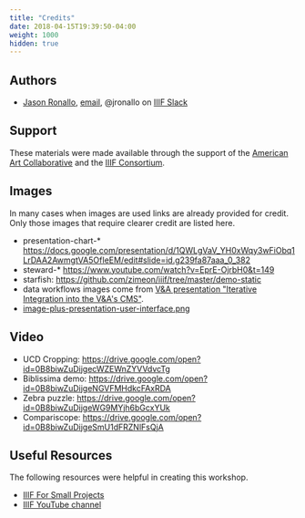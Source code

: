 ```yaml
---
title: "Credits"
date: 2018-04-15T19:39:50-04:00
weight: 1000
hidden: true
---
```


## Authors

- [Jason Ronallo](http://ronallo.com), [email](mailto:jronallo@gmail.com), @jronallo on [IIIF Slack](http://bit.ly/iiif-slack)

<!-- #todo:250 clean up credits page -->

## Support

These materials were made available through the support of the [American Art Collaborative](http://americanartcollaborative.org/) and the [IIIF Consortium](http://iiif.io/community/consortium/).

## Images

In many cases when images are used links are already provided for credit. Only those images that require clearer credit are listed here.

- presentation-chart-* https://docs.google.com/presentation/d/1QWLgVaV_YH0xWqy3wFiObq1LrDAA2AwmgtVA5OfIeEM/edit#slide=id.g239fa87aaa_0_382
- steward-* https://www.youtube.com/watch?v=EprE-OjrbH0&t=149
- starfish: https://github.com/zimeon/iiif/tree/master/demo-static
- data workflows images come from [V&A presentation "Iterative Integration into the V&A's CMS"](https://drive.google.com/open?id=1b14kDvovqh3Wtm3OWSAfk0EFv9euzEP945lZ07Ug2ew).
- [image-plus-presentation-user-interface.png](https://www.slideshare.net/Cogapp/everything-you-ever-wanted-to-know-about-iiif-but-were-too-afraid-to-ask/29)

## Video

- UCD Cropping: https://drive.google.com/open?id=0B8biwZuDijgecWZEWnZYVVdvcTg
- Biblissima demo: https://drive.google.com/open?id=0B8biwZuDijgeNGVFMHdkcFAxRDA
- Zebra puzzle: https://drive.google.com/open?id=0B8biwZuDijgeWG9MYjh6bGcxYUk
- Compariscope: https://drive.google.com/open?id=0B8biwZuDijgeSmU1dFRZNlFsQjA

## Useful Resources

The following resources were helpful in creating this workshop.

- [IIIF For Small Projects](https://www.slideshare.net/workergnome/iiif-for-small-projects)
- [IIIF YouTube channel](http://www.youtube.com/channel/UClcQIkLdYra7ZnOmMJnC5OA)


<!-- #backlog:160 add the IIIF youtube channel? -->
